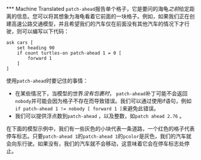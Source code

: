 ﻿*** Machine Translated
`patch-ahead`报告单个格子，它是要问的海龟*之前*给定距离的信息。您可以将其想象为海龟看着它前面的一块格子。例如，如果我们正在创建高速公路交通模型，并且希望我们的汽车仅在前面没有其他汽车的情况下才行驶，则可以编写以下代码：



```
ask cars [
	set heading 90
	if count turtles-on patch-ahead 1 = 0 [
		forward 1
	]
]
```


使用`patch-ahead`时要记住的事情：

- 在某些情况下，当模型的世界*没有包裹时*， `patch-ahead`补丁可能不会返回`nobody`并可能会因为格子不存在而导致错误。我们可以通过使用if语句，例如`if patch-ahead 1 != nobody [ forward 1 ]`来避免此错误。
- 我们可以提供浮点数到`patch-ahead` ，以及整数，如`patch ahead 2.76` 。


在下面的模型示例中，我们有一些灰色的小块代表一条道路，一个红色的格子代表停车标志。只要`patch-ahead 1`的`patch-ahead 1`的`pcolor`是灰色，我们的汽车就会向东行驶。如果没有，我们的汽车就不会移动，这意味着它会在停车标志处停止。